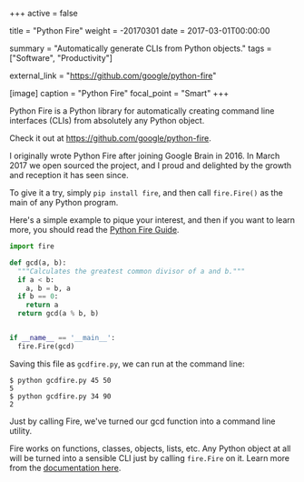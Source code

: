 +++
active = false

title = "Python Fire"
weight = -20170301
date = 2017-03-01T00:00:00

summary = "Automatically generate CLIs from Python objects."
tags = ["Software", "Productivity"]

external_link = "https://github.com/google/python-fire"

[image]
  caption = "Python Fire"
  focal_point = "Smart"
+++

Python Fire is a Python library for automatically creating command line interfaces (CLIs) from absolutely any Python object.

Check it out at https://github.com/google/python-fire.

I originally wrote Python Fire after joining Google Brain in 2016. In March 2017 we open sourced the project, and I proud and delighted by the growth and reception it has seen since.

To give it a try, simply `pip install fire`, and then call `fire.Fire()` as the main of any Python program.

Here's a simple example to pique your interest, and then if you want to learn more, you should read the [Python Fire Guide](http://google.github.io/python-fire).

```python
import fire

def gcd(a, b):
  """Calculates the greatest common divisor of a and b."""
  if a < b:
    a, b = b, a
  if b == 0:
    return a
  return gcd(a % b, b)


if __name__ == '__main__':
  fire.Fire(gcd)
```

Saving this file as `gcdfire.py`, we can run at the command line:

```
$ python gcdfire.py 45 50
5
$ python gcdfire.py 34 90
2
```

Just by calling Fire, we've turned our gcd function into a command line utility.

Fire works on functions, classes, objects, lists, etc. Any Python object at all will be turned into a sensible CLI just by calling `fire.Fire` on it. Learn more from the [documentation here](http://google.github.io/python-fire).
